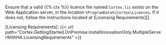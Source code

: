 Ensure that a valid {{% ctx %}} licence file named `Cortex.lic` exists on the Web Application server, in the location `%ProgramData%\Cortex\Licences`. If it does not, follow the instructions located at [Licensing Requirements][].

[Licensing Requirements]: {{< url path="Cortex.GettingStarted.OnPremise.InstallInnovationOnly.MultipleServerWithHA.LicensingRequirements" >}}
